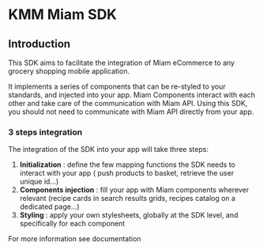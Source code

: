 # KMM Miam SDK

## Introduction

This SDK aims to facilitate the integration of Miam eCommerce to any grocery shopping mobile
application.

It implements a series of components that can be re-styled to your standards, and injected into your
app. Miam Components interact with each other and take care of the communication with Miam API.
Using this SDK, you should not need to communicate with Miam API directly from your app.

### 3 steps integration

The integration of the SDK into your app will take three steps:

1. **Initialization** : define the few mapping functions the SDK needs to interact with your app (
   push products to basket, retrieve the user unique id...)
2. **Components injection** : fill your app with Miam components wherever relevant (recipe cards in
   search results grids, recipes catalog on a dedicated page...)
3. **Styling** : apply your own stylesheets, globally at the SDK level, and specifically for each
   component

For more information see documentation